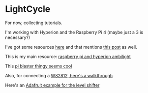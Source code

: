 # LightCycle

For now, collecting tutorials.

I'm working with Hyperion and the Raspberry Pi 4 (maybe just a 3 is necessary?)


I've got some resources [here](https://www.reddit.com/r/led/comments/egkot0/rpi4_ws2815/) and that mentions [this post](https://www.reddit.com/r/LightShowPi/comments/e9ee94/the_control_panel_of_my_setup/?ref=share&ref_source=link) as well.

This is my main resource: [raspberry pi and hyperion ambilight](https://blog.monstermuffin.org/building-a-custom-ambilight-system-for-any-input-with-a-raspberry-pi-and-hyperion/)

This [pi blaster thingy seems cool](https://github.com/sarfata/pi-blaster)

Also, for connecting a [WS2812, here's a walkthrough](https://dordnung.de/raspberrypi-ledstrip/ws2812)

Here's an [Adafruit example for the level shifter](https://learn.adafruit.com/neopixels-on-raspberry-pi/raspberry-pi-wiring)